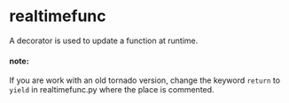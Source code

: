 # realtimefunc
A decorator is used to update a function at runtime.

#### note: 

If you are work with an old tornado version,  change the keyword `return` to `yield`  in realtimefunc.py where the place is commented.

